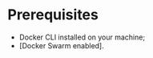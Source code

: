 # Prerequisites

- Docker CLI installed on your machine;
- [Docker Swarm enabled]. <!-- todo: link to swarm chapter -->
